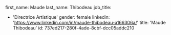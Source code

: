 first_name: Maude
last_name: Thibodeau
job_title:
  - 'Directrice Artistique'
gender: female
linkedin: 'https://www.linkedin.com/in/maude-thibodeau-a166306a/'
title: 'Maude Thibodeau'
id: 737ed217-280f-4ade-8cbf-dcc05addc210
